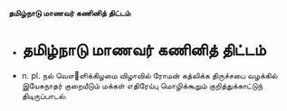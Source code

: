 **தமிழ்நாடு மாணவர் கணினித் திட்டம்**
- # தமிழ்நாடு மாணவர் கணினித் திட்டம்
- n. pl. நல் வௌ஢ளிக்கிழமை விழாவில் ரோமன் கத்லிக்க திருச்சபை வழக்கில் இயேசுநாதர் குறையீடும் மக்கள் எதிரேய்பு மொழிக்கூறும் குறித்துக்காட்டுந் திடிருப்பாடல்.

